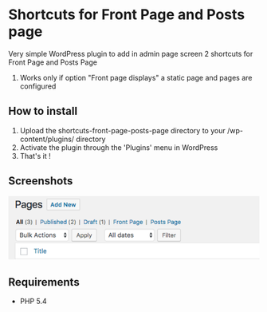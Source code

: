 # Shortcuts for Front Page and Posts page #

Very simple WordPress plugin to add in admin page screen 2 shortcuts for Front Page and Posts Page

1. Works only if option "Front page displays" a static page and pages are configured

## How to install

1. Upload the shortcuts-front-page-posts-page directory to your /wp-content/plugins/ directory
2. Activate the plugin through the 'Plugins' menu in WordPress
3. That's it !

## Screenshots

![Demo](/assets/screenshots/demo.png?raw=true)

## Requirements

* PHP 5.4
